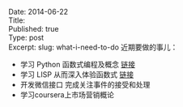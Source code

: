 Date: 2014-06-22  
Title:   
Published: true  
Type: post  
Excerpt: 
slug: what-i-need-to-do
近期要做的事儿：
	
* 学习 Python 函数式编程及概念 [链接](http://www.cnblogs.com/huxi/archive/2011/06/18/2084316.html)
* 学习 LISP 从而深入体验函数式 [链接](http://www.cs.sfu.ca/CourseCentral/310/pwfong/Lisp/)
* 开发微信接口 完成关注事件的接受和处理
* 学习coursera上市场营销概论

